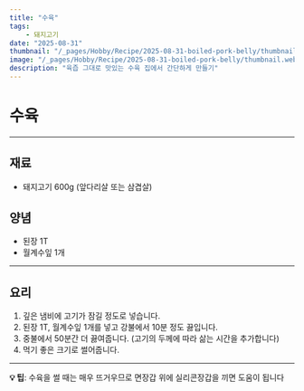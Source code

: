 ```yaml
---
title: "수육"
tags:
    - 돼지고기
date: "2025-08-31"
thumbnail: "/_pages/Hobby/Recipe/2025-08-31-boiled-pork-belly/thumbnail.webp"
image: "/_pages/Hobby/Recipe/2025-08-31-boiled-pork-belly/thumbnail.webp"
description: "육즙 그대로 맛있는 수육 집에서 간단하게 만들기"
---
```


# 수육

---

## 재료

- 돼지고기 600g (앞다리살 또는 삼겹살)

## 양념

- 된장 1T
- 월계수잎 1개

---

## 요리

1. 깊은 냄비에 고기가 잠길 정도로 넣습니다.
2. 된장 1T, 월계수잎 1개를 넣고 강불에서 10분 정도 끓입니다.
3. 중불에서 50분간 더 끓여줍니다. (고기의 두께에 따라 삶는 시간을 추가합니다)
4. 먹기 좋은 크기로 썰어줍니다.

---

**💡 팁**: 수육을 썰 때는 매우 뜨거우므로 면장갑 위에 실리콘장갑을 끼면 도움이 됩니다
